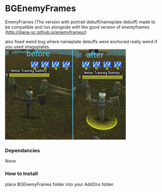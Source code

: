 # BGEnemyFrames

EnemyFrames (The version with portrait debuff/nameplate debuff) made to be compatible and run alongside with the good version of enemyframes (http://iliana-sc.github.io/enemyframes/) 

also fixed weird bug where nameplate debuffs were anchored really weird if you used shaguplates. 
<img src=images/before%20after.png>


### Dependancies

None

### How to Install

place BGEnemyFrames folder into your AddOns folder. 


